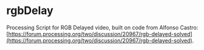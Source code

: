 # rgbDelay
Processing Script for RGB Delayed video, built on code from Alfonso Castro:
[https://forum.processing.org/two/discussion/20967/rgb-delayed-solved](https://forum.processing.org/two/discussion/20967/rgb-delayed-solved).
